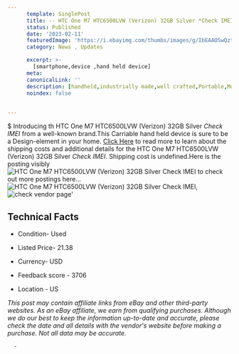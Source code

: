 ```yaml
---
      template: SinglePost
      title: -- HTC One M7 HTC6500LVW (Verizon) 32GB Silver *Check IMEI*
      status: Published
      date: '2023-02-11'
      featuredImage: 'https://i.ebayimg.com/thumbs/images/g/IbEAAOSwQztjNI-9/s-l225.jpg'
      category: News , Updates

      excerpt: >-
        [smartphone,device ,hand held device]
      meta:
      canonicalLink: ''
      description: [handheld,industrially made,well crafted,Portable,Mobile,Compact,Convenient,Lightweight,Maneuverable,Man-portable,Miniature,Carriable,Hand-held,Light,Holdable,Transportable,Mobile device,Pocket-sized,On-the-go,Wireless,Cordless,Compact size,Convenient size, smartphone,device ,hand held device]
      noindex: false
      

---
```

$
      Introducing th HTC One M7 HTC6500LVW (Verizon) 32GB Silver *Check IMEI* from a well-known brand.This Carriable hand held device is sure to be a Design-element in your home. [Click Here](https://www.ebay.com/itm/285140985485?hash=item4263ba268d%3Ag%3AIbEAAOSwQztjNI-9&mkevt=1&mkcid=1&mkrid=711-53200-19255-0&campid=%253CePNCampaignId%253E&customid=%253CreferenceId%253E&toolid=10049) to read more to learn about the shipping costs and additional details for the HTC One M7 HTC6500LVW (Verizon) 32GB Silver *Check IMEI*. Shipping cost is undefined.Here is the posting visibly ![HTC One M7 HTC6500LVW (Verizon) 32GB Silver *Check IMEI*](https://i.ebayimg.com/thumbs/images/g/IbEAAOSwQztjNI-9/s-l225.jpg) to check out more postings here... ![HTC One M7 HTC6500LVW (Verizon) 32GB Silver *Check IMEI*](https://i.ebayimg.com/images/g/IbEAAOSwQztjNI-9/s-l1600.jpg), ![check vendor page](https://origin-galleryplus.ebayimg.com/ws/web/285140985485_2_0_1/225x225.jpg)'

      

 ## Technical Facts 



     
      

 - Condition- Used 


      

 - Listed Price- 21.38 


      

 - Currency- USD 


      

 - Feedback score - 3706 


      

 - Location - US 


      
      

 *_This post may contain affiliate links from eBay and other third-party websites. As an eBay affiliate, we earn from qualifying purchases. Although we do our best to keep the information up-to-date and accurate, please check the date and all details with the vendor's website before making a purchase. Not all data may be accurate._*




      -
